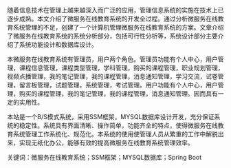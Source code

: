 随着信息技术在管理上越来越深入而广泛的应用，管理信息系统的实施在技术上已逐步成熟。本文介绍了微服务在线教育系统的开发全过程。通过分析微服务在线教育系统管理的不足，创建了一个计算机管理微服务在线教育系统的方案。文章介绍了微服务在线教育系统的系统分析部分，包括可行性分析等，系统设计部分主要介绍了系统功能设计和数据库设计。

本微服务在线教育系统有管理员，用户两个角色。管理员功能有个人中心，用户管理，课程信息管理，课程类型管理，学科管理，购买的课程管理，职业规划管理，视频点播管理，我的笔记管理，我的课程管理，消息通知管理，学习交流，试卷管理，留言板管理，试题管理，系统管理，考试管理。用户功能有个人中心，用户管理，购买的课程管理，我的笔记管理，我的课程管理，消息通知管理。因而具有一定的实用性。

本站是一个B/S模式系统，采用SSM框架，MYSQL数据库设计开发，充分保证系统的稳定性。系统具有界面清晰、操作简单，功能齐全的特点，使得微服务在线教育系统管理工作系统化、规范化。本系统的使用使管理人员从繁重的工作中解脱出来，实现无纸化办公，能够有效的提高微服务在线教育系统管理效率。

关键词：微服务在线教育系统；SSM框架；MYSQL数据库；Spring Boot
